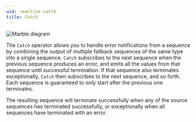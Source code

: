 ```yaml
---
uid: reactive-catch
title: Catch
---
```


![Marble diagram](~/images/reactive-catch.svg)

The `Catch` operator allows you to handle error notifications from a sequence by combining the output of multiple fallback sequences of the same type into a single sequence. `Catch` subscribes to the next sequence when the previous sequence produces an error, and emits all the values from that sequence until successful termination. If that sequence also terminates exceptionally, `Catch` then subscribes to the next sequence, and so forth. Each sequence is guaranteed to only start after the previous one terminates.

The resulting sequence will terminate successfully when any of the source sequences has terminated successfully, or exceptionally when all sequences have terminated with an error.